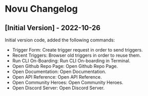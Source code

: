 # Novu Changelog

## [Initial Version] - 2022-10-26

Initial version code, added the following commands:

- Trigger Form: Create trigger request in order to send triggers.
- Recent Triggers: Browser old triggers in order to reuse them.
- Run CLI On-Boarding: Run CLI On-boarding in Terminal.
- Open Github Repo Page: Open Github Repo Page.
- Open Documentation: Open Documentation.
- Open API Reference: Open API Reference.
- Open Community Heroes: Open Community Heroes.
- Open Discord Server: Open Discord Server.
